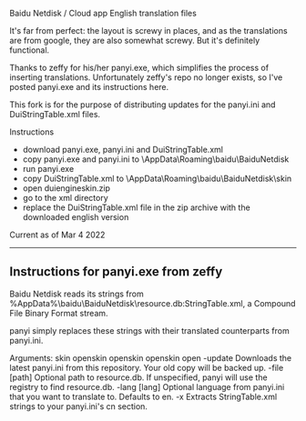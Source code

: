 Baidu Netdisk / Cloud app English translation files

It's far from perfect: the layout is screwy in places, and as the translations are from google, they are also somewhat screwy. 
But it's definitely functional.

Thanks to zeffy for his/her panyi.exe, which simplifies the process of inserting translations. Unfortunately zeffy's repo no longer exists, so I've posted panyi.exe and its instructions here. 

This fork is for the purpose of distributing updates for the panyi.ini and DuiStringTable.xml files. 

Instructions

 - download panyi.exe, panyi.ini and DuiStringTable.xml
 - copy panyi.exe and panyi.ini to \AppData\Roaming\baidu\BaiduNetdisk
 - run panyi.exe
 - copy DuiStringTable.xml to \AppData\Roaming\baidu\BaiduNetdisk\skin
 - open duiengineskin.zip
 - go to the xml directory
 - replace the DuiStringTable.xml file in the zip archive with the downloaded english version

Current as of Mar 4 2022

--------------------------------------
Instructions for panyi.exe from zeffy
--------------------------------------

Baidu Netdisk reads its strings from %AppData%\baidu\BaiduNetdisk\resource.db:StringTable.xml, a Compound File Binary Format stream.

panyi simply replaces these strings with their translated counterparts from panyi.ini.

Arguments:
skin
openskin
openskin
openskin
open
  -update	Downloads the latest panyi.ini from this repository. Your old copy will be backed up.
  -file [path]	Optional path to resource.db. If unspecified, panyi will use the registry to find resource.db.
  -lang [lang]	Optional language from panyi.ini that you want to translate to. Defaults to en.
  -x	Extracts StringTable.xml strings to your panyi.ini's cn section.
